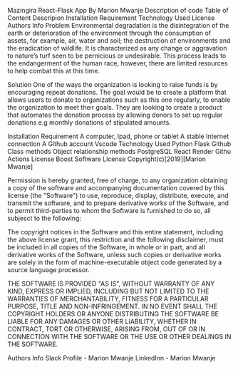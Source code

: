 Mazingira React-Flask App
By Marion Mwanje
Description of code
Table of Content
Descripion
Installation Requirement
Technology Used
License
Authors Info
Problem
Environmental degradation is the disintegration of the earth or deterioration of the environment through the consumption of assets, for example, air, water and soil; the destruction of environments and the eradication of wildlife. It is characterized as any change or aggravation to nature’s turf seen to be pernicious or undesirable. This process leads to the endangerment of the human race, however, there are limited resources to help combat this at this time.

Solution
One of the ways the organization is looking to raise funds is by encouraging repeat donations. The goal would be to create a platform that allows users to donate to organizations such as this one regularly, to enable the organization to meet their goals. They are looking to create a product that automates the donation process by allowing donors to set up regular donations e.g monthly donations of stipulated amounts.

Installation Requirement
A computer, Ipad, phone or tablet
A stable Internet connection
A Github account
Vscode
Technology Used
Python
Flask
Github
Class methods
Object relationship methods
PostgreSQL
React
Render
Githu Actions
License
Boost Software License
Copyright(c)[2019][Marion Mwanje]

Permission is hereby granted, free of charge, to any organization obtaining a copy of the software and accompanying documentation covered by this license (the "Software") to use, reproduce, display, distribute, execute, and transmit the software, and to prepare derivative works of the Software, and to permit third-parties to whom the Software is furnished to do so, all subjesct to the following:

The copyright notices in the Software and this entire statement, including the above license grant, this restriction and the following disclaimer, must be included in all copies of the Software, in whole or in part, and all derivative works of the Software, unless such copies or derivative works are solely in the form of machine-executable object code generated by a source language processor.

THE SOFTWARE IS PROVIDED "AS IS", WITHOUT WARRANTY OF ANY KIND, EXPRESS OR IMPLIED, INCLUDING BUT NOT LIMITED TO THE WARRANTIES OF MERCHANTABILITY, FITNESS FOR A PARTICULAR PURPOSE, TITLE AND NON-INFRINGEMENT. IN NO EVENT SHALL THE COPYRIGHT HOLDERS OR ANYONE DISTRIBUTING THE SOFTWARE BE LIABLE FOR ANY DAMAGES OR OTHER LIABILITY, WHETHER IN CONTRACT, TORT OR OTHERWISE, ARISING FROM, OUT OF OR IN CONNECTION WITH THE SOFTWARE OR THE USE OR OTHER DEALINGS IN THE SOFTWARE.

Authors Info
Slack Profile - Marion Mwanje
LinkedInn - Marion Mwanje